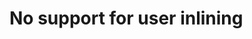 <!-- from what i remember, this is not something we want to expose to users but instead we want people to suggest when they notice they need this so we can improve automatic inlining -->

# No support for user inlining

